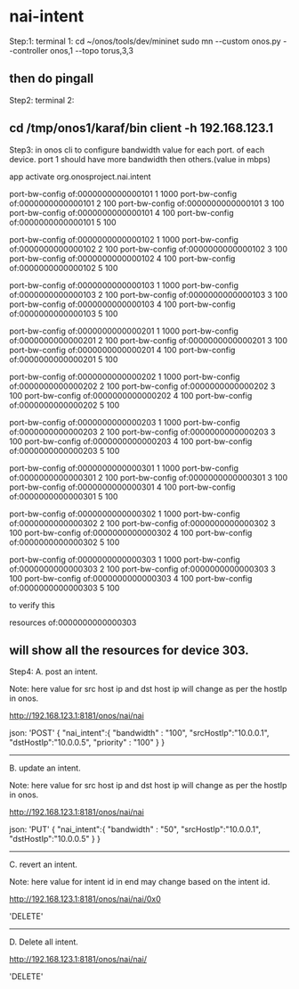 # nai-intent
Step:1: terminal 1: 
cd ~/onos/tools/dev/mininet
sudo mn --custom onos.py --controller onos,1 --topo torus,3,3

then do pingall
-----------
Step2: terminal 2:

cd /tmp/onos1/karaf/bin
client -h 192.168.123.1
------------------------------
Step3: in onos cli to configure bandwidth value for each port. of each device. port 1 should have more bandwidth then others.(value in mbps)


app activate org.onosproject.nai.intent

port-bw-config of:0000000000000101 1 1000
port-bw-config of:0000000000000101 2 100
port-bw-config of:0000000000000101 3 100
port-bw-config of:0000000000000101 4 100
port-bw-config of:0000000000000101 5 100

port-bw-config of:0000000000000102 1 1000
port-bw-config of:0000000000000102 2 100
port-bw-config of:0000000000000102 3 100
port-bw-config of:0000000000000102 4 100
port-bw-config of:0000000000000102 5 100

port-bw-config of:0000000000000103 1 1000
port-bw-config of:0000000000000103 2 100
port-bw-config of:0000000000000103 3 100
port-bw-config of:0000000000000103 4 100
port-bw-config of:0000000000000103 5 100

port-bw-config of:0000000000000201 1 1000
port-bw-config of:0000000000000201 2 100
port-bw-config of:0000000000000201 3 100
port-bw-config of:0000000000000201 4 100
port-bw-config of:0000000000000201 5 100

port-bw-config of:0000000000000202 1 1000
port-bw-config of:0000000000000202 2 100
port-bw-config of:0000000000000202 3 100
port-bw-config of:0000000000000202 4 100
port-bw-config of:0000000000000202 5 100

port-bw-config of:0000000000000203 1 1000
port-bw-config of:0000000000000203 2 100
port-bw-config of:0000000000000203 3 100
port-bw-config of:0000000000000203 4 100
port-bw-config of:0000000000000203 5 100

port-bw-config of:0000000000000301 1 1000
port-bw-config of:0000000000000301 2 100
port-bw-config of:0000000000000301 3 100
port-bw-config of:0000000000000301 4 100
port-bw-config of:0000000000000301 5 100

port-bw-config of:0000000000000302 1 1000
port-bw-config of:0000000000000302 2 100
port-bw-config of:0000000000000302 3 100
port-bw-config of:0000000000000302 4 100
port-bw-config of:0000000000000302 5 100

port-bw-config of:0000000000000303 1 1000
port-bw-config of:0000000000000303 2 100
port-bw-config of:0000000000000303 3 100
port-bw-config of:0000000000000303 4 100
port-bw-config of:0000000000000303 5 100


to verify this

resources of:0000000000000303

will show all the resources for device 303.
------------------------------------------------------
Step4:
A. post an intent.

Note: here value for src host ip and dst host ip will change as per the hostIp in onos.

http://192.168.123.1:8181/onos/nai/nai

json: 'POST'
{
	"nai_intent":{
	"bandwidth" : "100",
	"srcHostIp":"10.0.0.1",
	"dstHostIp":"10.0.0.5",
        "priority" : "100"
	}
}

----------------------------------------------

B. update an intent.

Note: here value for src host ip and dst host ip will change as per the hostIp in onos.

http://192.168.123.1:8181/onos/nai/nai

json: 'PUT'
{
	"nai_intent":{
	"bandwidth" : "50",
	"srcHostIp":"10.0.0.1",
	"dstHostIp":"10.0.0.5"
	}
}

----------------------------------------------

C. revert an intent.

Note: here value for intent id in end may change based on the intent id.

http://192.168.123.1:8181/onos/nai/nai/0x0  

'DELETE'


----------------------------------------------

D. Delete all intent.

http://192.168.123.1:8181/onos/nai/nai/

'DELETE'


